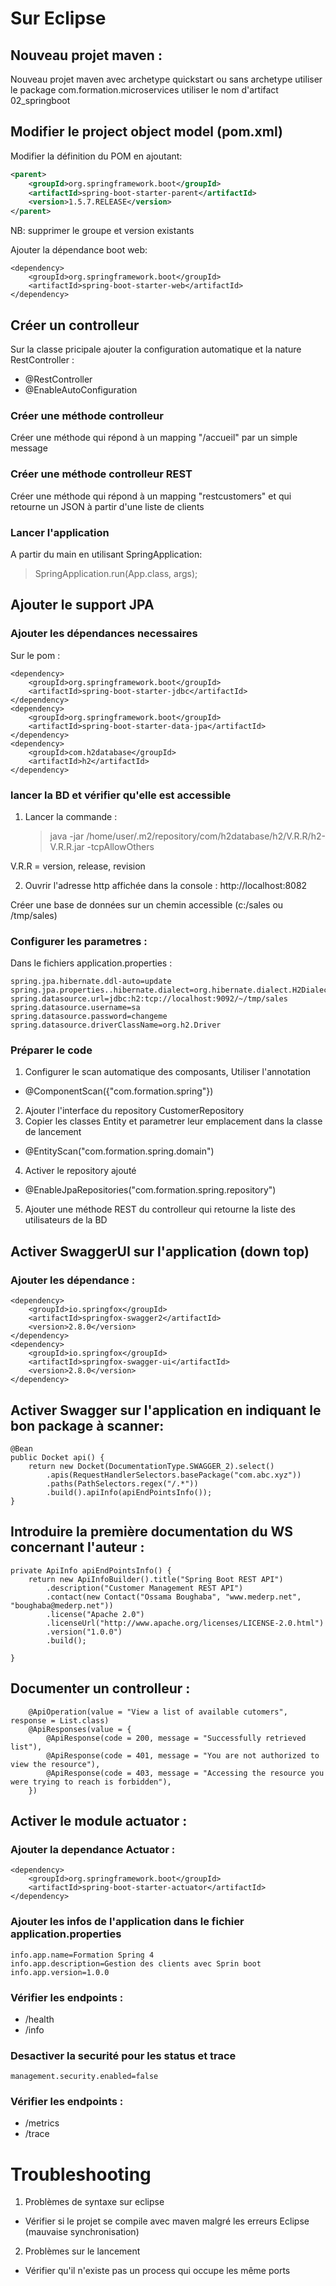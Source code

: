 # Sur Eclipse
## Nouveau projet maven :

Nouveau projet maven avec archetype quickstart ou sans archetype
utiliser le package com.formation.microservices
utiliser le nom d'artifact 02_springboot

## Modifier le project object model (pom.xml)
Modifier la définition du POM en ajoutant:
```xml
<parent>
    <groupId>org.springframework.boot</groupId>
    <artifactId>spring-boot-starter-parent</artifactId>
    <version>1.5.7.RELEASE</version>
</parent>
```
NB: supprimer le groupe et version existants

Ajouter la dépendance boot web:
```
<dependency>
    <groupId>org.springframework.boot</groupId>
    <artifactId>spring-boot-starter-web</artifactId>
</dependency>
```
## Créer un controlleur
Sur la classe pricipale ajouter la configuration automatique et la nature RestController :
* @RestController
* @EnableAutoConfiguration

### Créer une méthode controlleur
Créer une méthode qui répond à un mapping "/accueil" par un simple message

### Créer une méthode controlleur REST
Créer une méthode qui répond à un mapping "restcustomers" et qui retourne un JSON à partir d'une liste de clients

### Lancer l'application 
A partir du main en utilisant SpringApplication:
>  SpringApplication.run(App.class, args);

## Ajouter le support JPA
### Ajouter les dépendances necessaires
Sur le pom :

	<dependency>
		<groupId>org.springframework.boot</groupId>
		<artifactId>spring-boot-starter-jdbc</artifactId>
	</dependency>
	<dependency>
		<groupId>org.springframework.boot</groupId>
		<artifactId>spring-boot-starter-data-jpa</artifactId>
	</dependency>
	<dependency>
		<groupId>com.h2database</groupId>
		<artifactId>h2</artifactId>
	</dependency>
		
### lancer la BD et vérifier qu'elle est accessible
1. Lancer la commande :

    >java -jar /home/user/.m2/repository/com/h2database/h2/V.R.R/h2-V.R.R.jar -tcpAllowOthers
    
V.R.R = version, release, revision

2. Ouvrir l'adresse http affichée dans la console :
http://localhost:8082 

Créer une base de données sur un chemin accessible (c:/sales ou /tmp/sales)
		
### Configurer les parametres :
Dans le fichiers application.properties :

    spring.jpa.hibernate.ddl-auto=update
    spring.jpa.properties..hibernate.dialect=org.hibernate.dialect.H2Dialect
    spring.datasource.url=jdbc:h2:tcp://localhost:9092/~/tmp/sales
    spring.datasource.username=sa
    spring.datasource.password=changeme
    spring.datasource.driverClassName=org.h2.Driver

### Préparer le code 
1. Configurer le scan automatique des composants, Utiliser l'annotation 
  * @ComponentScan({"com.formation.spring"})
2. Ajouter l'interface du repository CustomerRepository
3. Copier les classes Entity et parametrer leur emplacement dans la classe de lancement
  * @EntityScan("com.formation.spring.domain")
4. Activer le repository ajouté
  * @EnableJpaRepositories("com.formation.spring.repository")
5. Ajouter une méthode REST du controlleur qui retourne la liste des utilisateurs de la BD

## Activer SwaggerUI sur l'application (down top)
### Ajouter les dépendance :
	<dependency>
		<groupId>io.springfox</groupId>
		<artifactId>springfox-swagger2</artifactId>
		<version>2.8.0</version>
	</dependency>
	<dependency>
		<groupId>io.springfox</groupId>
		<artifactId>springfox-swagger-ui</artifactId>
		<version>2.8.0</version>
	</dependency>

## Activer Swagger sur l'application en indiquant le bon package à scanner:

    @Bean
    public Docket api() {
        return new Docket(DocumentationType.SWAGGER_2).select()
            .apis(RequestHandlerSelectors.basePackage("com.abc.xyz"))
            .paths(PathSelectors.regex("/.*"))
            .build().apiInfo(apiEndPointsInfo());
    }

## Introduire la première documentation du WS concernant l'auteur :


    private ApiInfo apiEndPointsInfo() {
        return new ApiInfoBuilder().title("Spring Boot REST API")
            .description("Customer Management REST API")
            .contact(new Contact("Ossama Boughaba", "www.mederp.net", "boughaba@mederp.net"))
            .license("Apache 2.0")
            .licenseUrl("http://www.apache.org/licenses/LICENSE-2.0.html")
            .version("1.0.0")
            .build();

    }

## Documenter un controlleur :

	    @ApiOperation(value = "View a list of available cutomers", response = List.class)
	    @ApiResponses(value = {
	        @ApiResponse(code = 200, message = "Successfully retrieved list"),
	        @ApiResponse(code = 401, message = "You are not authorized to view the resource"),
	        @ApiResponse(code = 403, message = "Accessing the resource you were trying to reach is forbidden"),
	    })


## Activer le module actuator :
### Ajouter la dependance Actuator :
	<dependency>
		<groupId>org.springframework.boot</groupId>
		<artifactId>spring-boot-starter-actuator</artifactId>
	</dependency>


### Ajouter les infos de l'application dans le fichier application.properties
    info.app.name=Formation Spring 4
    info.app.description=Gestion des clients avec Sprin boot
    info.app.version=1.0.0

### Vérifier les endpoints :

* /health
* /info

### Desactiver la securité pour les status et trace

    management.security.enabled=false

### Vérifier les endpoints :
* /metrics
* /trace



# Troubleshooting
1. Problèmes de syntaxe sur eclipse
  * Vérifier si le projet se compile avec maven malgré les erreurs Eclipse (mauvaise synchronisation)
2. Problèmes sur le lancement
  * Vérifier qu'il n'existe pas un process qui occupe les même ports
